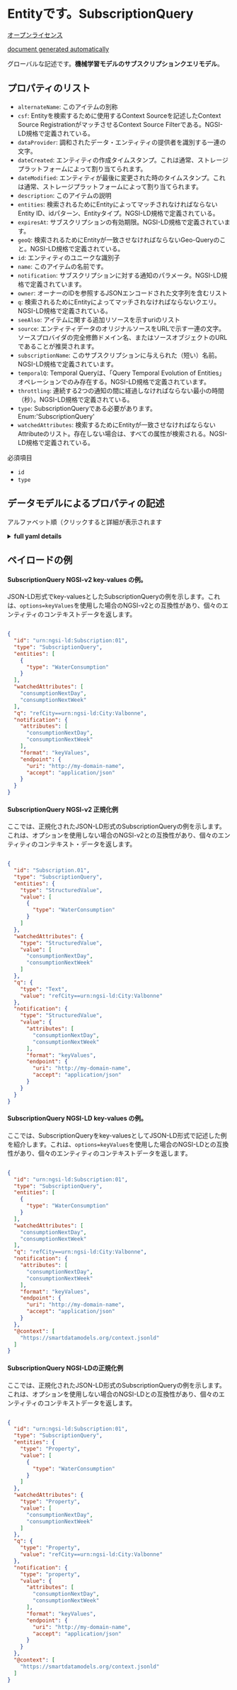Entityです。SubscriptionQuery  
==========================  
[オープンライセンス](https://github.com/smart-data-models//dataModel.MachineLearning/blob/master/SubscriptionQuery/LICENSE.md)  
[document generated automatically](https://docs.google.com/presentation/d/e/2PACX-1vTs-Ng5dIAwkg91oTTUdt8ua7woBXhPnwavZ0FxgR8BsAI_Ek3C5q97Nd94HS8KhP-r_quD4H0fgyt3/pub?start=false&loop=false&delayms=3000#slide=id.gb715ace035_0_60)  
グローバルな記述です。**機械学習モデルのサブスクリプションクエリモデル**。  

## プロパティのリスト  

- `alternateName`: このアイテムの別称  - `csf`: Entityを検索するために使用するContext Sourceを記述したContext Source RegistrationがマッチさせるContext Source Filterである。NGSI-LD規格で定義されている。  - `dataProvider`: 調和されたデータ・エンティティの提供者を識別する一連の文字。  - `dateCreated`: エンティティの作成タイムスタンプ。これは通常、ストレージプラットフォームによって割り当てられます。  - `dateModified`: エンティティが最後に変更された時のタイムスタンプ。これは通常、ストレージプラットフォームによって割り当てられます。  - `description`: このアイテムの説明  - `entities`: 検索されるためにEntityによってマッチされなければならないEntity ID、idパターン、Entityタイプ。NGSI-LD規格で定義されている。  - `expiresAt`: サブスクリプションの有効期限。NGSI-LD規格で定義されています。  - `geoQ`: 検索されるためにEntityが一致させなければならないGeo-Queryのこと。NGSI-LD規格で定義されている。  - `id`: エンティティのユニークな識別子  - `name`: このアイテムの名前です。  - `notification`: サブスクリプションに対する通知のパラメータ。NGSI-LD規格で定義されています。  - `owner`: オーナーのIDを参照するJSONエンコードされた文字列を含むリスト  - `q`: 検索されるためにEntityによってマッチされなければならないクエリ。NGSI-LD規格で定義されている。  - `seeAlso`: アイテムに関する追加リソースを示すuriのリスト  - `source`: エンティティデータのオリジナルソースをURLで示す一連の文字。ソースプロバイダの完全修飾ドメイン名、またはソースオブジェクトのURLであることが推奨されます。  - `subscriptionName`: このサブスクリプションに与えられた（短い）名前。NGSI-LD規格で定義されています。  - `temporalQ`: Temporal Queryは、「Query Temporal Evolution of Entities」オペレーションでのみ存在する。NGSI-LD規格で定義されています。  - `throttling`: 連続する2つの通知の間に経過しなければならない最小の時間（秒）。NGSI-LD規格で定義されている。  - `type`: SubscriptionQueryである必要があります。Enum:'SubscriptionQuery'  - `watchedAttributes`: 検索するためにEntityが一致させなければならないAttributeのリスト。存在しない場合は、すべての属性が検索される。NGSI-LD規格で定義されている。    
必須項目  
- `id`  - `type`  ## データモデルによるプロパティの記述  
アルファベット順（クリックすると詳細が表示されます  
<details><summary><strong>full yaml details</strong></summary>    
```yaml  
SubscriptionQuery:    
  description: 'Subscription Query model for Machine Learning models'    
  properties:    
    alternateName:    
      description: 'An alternative name for this item'    
      type: string    
      x-ngsi:    
        type: Property    
    csf:    
      description: 'Context source filter that shall be matched by Context Source Registrations describing Context Sources to be used for retrieving Entities. Defined in NGSI-LD standard.'    
      type: string    
      x-ngsi:    
        type: Property    
    dataProvider:    
      description: 'A sequence of characters identifying the provider of the harmonised data entity.'    
      type: string    
      x-ngsi:    
        type: Property    
    dateCreated:    
      description: 'Entity creation timestamp. This will usually be allocated by the storage platform.'    
      format: date-time    
      type: string    
      x-ngsi:    
        type: Property    
    dateModified:    
      description: 'Timestamp of the last modification of the entity. This will usually be allocated by the storage platform.'    
      format: date-time    
      type: string    
      x-ngsi:    
        type: Property    
    description:    
      description: 'A description of this item'    
      type: string    
      x-ngsi:    
        type: Property    
    entities:    
      description: 'Entity ids, id pattern and Entity types that shall be matched by Entities in order to be retrieved. Defined in NGSI-LD standard.'    
      items:    
        properties:    
          type:    
            type: string    
        type: object    
      type: array    
      x-ngsi:    
        type: Property    
    expiresAt:    
      description: 'Expiration date for the subscription. Defined in NGSI-LD standard.'    
      type: string    
      x-ngsi:    
        type: Property    
    geoQ:    
      description: 'Geo-Query that shall be matched by Entities in order be retrieved. Defined in NGSI-LD standard.'    
      type: string    
      x-ngsi:    
        type: Property    
    id:    
      anyOf: &subscriptionquery_-_properties_-_owner_-_items_-_anyof    
        - description: 'Property. Identifier format of any NGSI entity'    
          maxLength: 256    
          minLength: 1    
          pattern: ^[\w\-\.\{\}\$\+\*\[\]`|~^@!,:\\]+$    
          type: string    
        - description: 'Property. Identifier format of any NGSI entity'    
          format: uri    
          type: string    
      description: 'Unique identifier of the entity'    
      x-ngsi:    
        type: Property    
    name:    
      description: 'The name of this item.'    
      type: string    
      x-ngsi:    
        type: Property    
    notification:    
      description: 'Parameters of the notification for the subscription. Defined in NGSI-LD standard.'    
      properties:    
        attributes:    
          items:    
            type: string    
          type: array    
        endPoint:    
          properties:    
            accept:    
              type: string    
            uri:    
              format: uri    
              type: string    
          type: object    
        format:    
          description: 'Property. Format of the output'    
          type: string    
      type: object    
      x-ngsi:    
        type: Property    
    owner:    
      description: 'A List containing a JSON encoded sequence of characters referencing the unique Ids of the owner(s)'    
      items:    
        anyOf: *subscriptionquery_-_properties_-_owner_-_items_-_anyof    
        description: 'Property. Unique identifier of the entity'    
      type: array    
      x-ngsi:    
        type: Property    
    q:    
      description: 'Query that shall be matched by Entities in order to be retrieved. Defined in NGSI-LD standard.'    
      type: string    
      x-ngsi:    
        type: Property    
    seeAlso:    
      description: 'list of uri pointing to additional resources about the item'    
      oneOf:    
        - items:    
            format: uri    
            type: string    
          minItems: 1    
          type: array    
        - format: uri    
          type: string    
      x-ngsi:    
        type: Property    
    source:    
      description: 'A sequence of characters giving the original source of the entity data as a URL. Recommended to be the fully qualified domain name of the source provider, or the URL to the source object.'    
      type: string    
      x-ngsi:    
        type: Property    
    subscriptionName:    
      description: 'A (short) name given to this Subscription. Defined in NGSI-LD standard.'    
      type: string    
      x-ngsi:    
        type: Property    
    temporalQ:    
      description: 'Temporal Query to be present only for ''Query Temporal Evolution of Entities'' operation. Defined in NGSI-LD standard.'    
      type: string    
      x-ngsi:    
        type: Property    
    throttling:    
      description: 'Minimal period of time in seconds which shall elapse between two consecutive notifications. Defined in NGSI-LD standard.'    
      type: string    
      x-ngsi:    
        type: Property    
    type:    
      description: 'It has to be SubscriptionQuery. Enum:''SubscriptionQuery'''    
      enum:    
        - SubscriptionQuery    
      type: string    
      x-ngsi:    
        type: Property    
    watchedAttributes:    
      description: 'List of Attributes that shall be matched by Entities in order to be retrieved. If not present all Attributes will be retrieved. Defined in NGSI-LD standard. '    
      items:    
        type: string    
      type: array    
      x-ngsi:    
        type: Property    
  required:    
    - id    
    - type    
  type: object    
```  
</details>    
## ペイロードの例  
#### SubscriptionQuery NGSI-v2 key-values の例。  
JSON-LD形式でkey-valuesとしたSubscriptionQueryの例を示します。これは、`options=keyValues`を使用した場合のNGSI-v2との互換性があり、個々のエンティティのコンテキストデータを返します。  
```json  
{  
  "id": "urn:ngsi-ld:Subscription:01",  
  "type": "SubscriptionQuery",  
  "entities": [  
    {  
      "type": "WaterConsumption"  
    }  
  ],  
  "watchedAttributes": [  
    "consumptionNextDay",  
    "consumptionNextWeek"  
  ],  
  "q": "refCity==urn:ngsi-ld:City:Valbonne",  
  "notification": {  
    "attributes": [  
      "consumptionNextDay",  
      "consumptionNextWeek"  
    ],  
    "format": "keyValues",  
    "endpoint": {  
      "uri": "http://my-domain-name",  
      "accept": "application/json"  
    }  
  }  
}  
```  
#### SubscriptionQuery NGSI-v2 正規化例  
ここでは、正規化されたJSON-LD形式のSubscriptionQueryの例を示します。これは、オプションを使用しない場合のNGSI-v2との互換性があり、個々のエンティティのコンテキスト・データを返します。  
```json  
{  
  "id": "Subscription.01",  
  "type": "SubscriptionQuery",  
  "entities": {  
    "type": "StructuredValue",  
    "value": [  
      {  
        "type": "WaterConsumption"  
      }  
    ]  
  },  
  "watchedAttributes": {  
    "type": "StructuredValue",  
    "value": [  
      "consumptionNextDay",  
      "consumptionNextWeek"  
    ]  
  },  
  "q": {  
    "type": "Text",  
    "value": "refCity==urn:ngsi-ld:City:Valbonne"  
  },  
  "notification": {  
    "type": "StructuredValue",  
    "value": {  
      "attributes": [  
        "consumptionNextDay",  
        "consumptionNextWeek"  
      ],  
      "format": "keyValues",  
      "endpoint": {  
        "uri": "http://my-domain-name",  
        "accept": "application/json"  
      }  
    }  
  }  
}  
```  
#### SubscriptionQuery NGSI-LD key-values の例。  
ここでは、SubscriptionQueryをkey-valuesとしてJSON-LD形式で記述した例を紹介します。これは、`options=keyValues`を使用した場合のNGSI-LDとの互換性があり、個々のエンティティのコンテキストデータを返します。  
```json  
{  
  "id": "urn:ngsi-ld:Subscription:01",  
  "type": "SubscriptionQuery",  
  "entities": [  
    {  
      "type": "WaterConsumption"  
    }  
  ],  
  "watchedAttributes": [  
    "consumptionNextDay",  
    "consumptionNextWeek"  
  ],  
  "q": "refCity==urn:ngsi-ld:City:Valbonne",  
  "notification": {  
    "attributes": [  
      "consumptionNextDay",  
      "consumptionNextWeek"  
    ],  
    "format": "keyValues",  
    "endpoint": {  
      "uri": "http://my-domain-name",  
      "accept": "application/json"  
    }  
  },  
  "@context": [  
    "https://smartdatamodels.org/context.jsonld"  
  ]  
}  
```  
#### SubscriptionQuery NGSI-LDの正規化例  
ここでは、正規化されたJSON-LD形式のSubscriptionQueryの例を示します。これは、オプションを使用しない場合のNGSI-LDとの互換性があり、個々のエンティティのコンテキストデータを返します。  
```json  
{  
  "id": "urn:ngsi-ld:Subscription:01",  
  "type": "SubscriptionQuery",  
  "entities": {  
    "type": "Property",  
    "value": [  
      {  
        "type": "WaterConsumption"  
      }  
    ]  
  },  
  "watchedAttributes": {  
    "type": "Property",  
    "value": [  
      "consumptionNextDay",  
      "consumptionNextWeek"  
    ]  
  },  
  "q": {  
    "type": "Property",  
    "value": "refCity==urn:ngsi-ld:City:Valbonne"  
  },  
  "notification": {  
    "type": "property",  
    "value": {  
      "attributes": [  
        "consumptionNextDay",  
        "consumptionNextWeek"  
      ],  
      "format": "keyValues",  
      "endpoint": {  
        "uri": "http://my-domain-name",  
        "accept": "application/json"  
      }  
    }  
  },  
  "@context": [  
    "https://smartdatamodels.org/context.jsonld"  
  ]  
}  
```  
